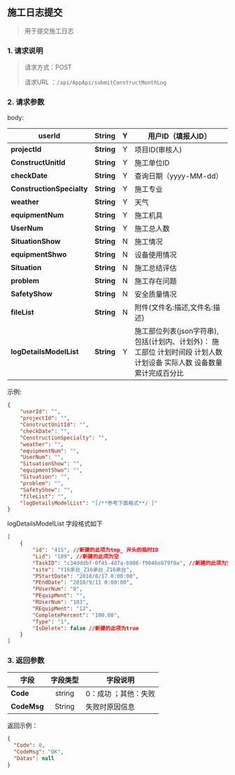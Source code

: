 ## 施工日志提交

> 用于提交施工日志

### 1. 请求说明

> 请求方式：POST
>
> 请求URL ：`/api/AppApi/submitConstructMonthLog `

### 2. 请求参数

body:



| **userId**                | **String** |  Y   | 用户ID（填报人ID）                                           |
| ------------------------- | ---------- | :--: | ------------------------------------------------------------ |
| **projectId**             | **String** |  Y   | 项目ID(审核人)                                               |
| **ConstructUnitId**       | **String** |  Y   | 施工单位ID                                                   |
| **checkDate**             | **String** |  Y   | 查询日期（yyyy-MM-dd）                                       |
| **ConstructionSpecialty** | **String** |  Y   | 施工专业                                                     |
| **weather**               | **String** |  Y   | 天气                                                         |
| **equipmentNum**          | **String** |  Y   | 施工机具                                                     |
| **UserNum**               | **String** |  Y   | 施工总人数                                                   |
| **SituationShow**         | **String** |  N   | 施工情况                                                     |
| **equipmentShwo**         | **String** |  N   | 设备使用情况                                                 |
| **Situation**             | **String** |  N   | 施工总结评估                                                 |
| **problem**               | **String** |  N   | 施工存在问题                                                 |
| **SafetyShow**            | **String** |  N   | 安全质量情况                                                 |
| **fileList**              | **String** |  N   | 附件(文件名:描述,文件名:描述)                                |
| **logDetailsModelList**   | **String** |  Y   | 施工部位列表(json字符串),包括(计划内、计划外)： 施工部位 计划时间段 计划人数 计划设备 实际人数 设备数量 累计完成百分比 |

示例:

``` json
{
    "userId": "", 
    "projectId": "", 
    "ConstructUnitId": "", 
    "checkDate": "", 
    "ConstructionSpecialty": "", 
    "weather": "", 
    "equipmentNum": "", 
    "UserNum": "", 
    "SituationShow": "", 
    "equipmentShwo": "", 
    "Situation": "", 
    "problem": "", 
    "SafetyShow": "", 
    "fileList": "", 
    "logDetailsModelList": "[/**参考下面格式**/ ]"
}
```
logDetailsModelList 字段格式如下
``` json
[
    {
        "id": "415", //新建的此项为tmp_ 开头的临时ID
        "Lid": "189", //新建的此项为空 
        "TaskID": "c34dddbf-0f45-4d7a-b986-f9046e879f8a", //新建的此项为空 
        "site": "Y16承台_Z16承台_Z16承台", 
        "PStartDate": "2018/8/17 0:00:00", 
        "PEndDate": "2018/9/11 0:00:00", 
        "PUserNum": "0", 
        "PEquipMent": "", 
        "RUserNum": "103", 
        "REquipMent": "12", 
        "CompletePercent": "100.00", 
        "Type": "1", 
        "IsDelete": false //新建的此项为true
    }
]
```
### 3. 返回参数

| 字段        | 字段类型 | 字段说明               |
| ----------- | :------: | ---------------------- |
| **Code**    |  string  | 0：成功 ；其他：失败   |
| **CodeMsg** |  String  | 失败时原因信息         |

返回示例：

```json
{
  "Code": 0,
  "CodeMsg": "OK",
  "Datas": null
}
```